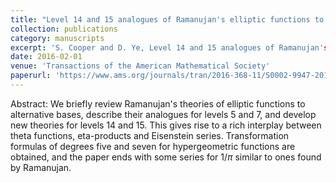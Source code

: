 ```yaml
---
title: "Level 14 and 15 analogues of Ramanujan's elliptic functions to alternative bases"
collection: publications
category: manuscripts
excerpt: 'S. Cooper and D. Ye, Level 14 and 15 analogues of Ramanujan's elliptic functions to alternative bases, Transactions of the American Mathematical Society, 368 (2016), 7883-7910'
date: 2016-02-01
venue: 'Transactions of the American Mathematical Society'
paperurl: 'https://www.ams.org/journals/tran/2016-368-11/S0002-9947-2015-06658-6'
---
```


Abstract:  We briefly review Ramanujan's theories of elliptic functions to alternative bases,
describe their analogues for levels 5 and 7, and develop new theories for levels 14 and 15.
This gives rise to a rich interplay between
theta functions, eta-products and Eisenstein series. Transformation formulas of degrees five and seven
for hypergeometric functions are obtained, and the paper ends with some series for $1/\pi$
similar to ones found by Ramanujan.
